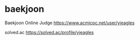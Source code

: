 # baekjoon

Baekjoon Online Judge
https://www.acmicpc.net/user/yjeagles

solved.ac
https://solved.ac/profile/yjeagles
